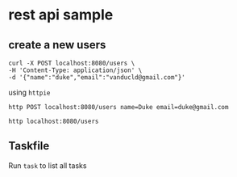 # rest api sample

## create a new users

```
curl -X POST localhost:8080/users \
-H 'Content-Type: application/json' \
-d '{"name":"duke","email":"vanducld@gmail.com"}'

```

using `httpie`

```
http POST localhost:8080/users name=Duke email=duke@gmail.com

http localhost:8080/users

```

## Taskfile

Run `task` to list all tasks
